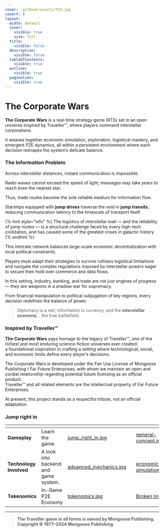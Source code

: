 ```yaml
---
cover: .gitbook/assets/TCW.jpg
coverY: 0
layout:
  width: default
  cover:
    visible: true
    size: full
  title:
    visible: false
  description:
    visible: false
  tableOfContents:
    visible: true
  outline:
    visible: true
  pagination:
    visible: true
---
```


# The Corporate Wars

**The Corporate Wars** is a real-time strategy game (RTS) set in an open universe inspired by Traveller™, where players command interstellar corporations.

It weaves together economic simulation, exploration, logistical mastery, and emergent P2E dynamics, all within a persistent environment where each decision reshapes the system’s delicate balance.

### The Information Problem

Across interstellar distances, instant communication is impossible.

Radio waves cannot exceed the speed of light; messages may take years to reach even the nearest star.

Thus, trade routes become the sole reliable medium for information flow.

Starships equipped with **jump drives** traverse the void in **jump transits**, reducing communication latency to the timescale of transport itself.

{% hint style="info" %}
The logistics of interstellar mail — and the reliability of jump routes — is a structural challenge faced by every high-tech civilization, and has caused some of the greatest crises in galactic history.
{% endhint %}

This intricate network balances large-scale economic decentralization with local political constraints.

Players must adapt their strategies to survive ruthless logistical limitations and navigate the complex regulations imposed by interstellar powers eager to secure their hold over commerce and data flows.

In this setting, industry, banking, and trade are not just engines of progress — they are weapons in a shadow war for supremacy.

From financial manipulation to political subjugation of key regions, every decision redefines the balance of power.

> Diplomacy is a veil, information is currency, and the **interstellar economy**... the true battlefield.

### Inspired by Traveller™

**The Corporate Wars** pays homage to the legacy of Traveller™, one of the richest and most enduring science-fiction universes ever created:\
a foundational inspiration in crafting a setting where technological, social, and economic limits define every player’s decisions.

The Corporate Wars is developed under the Fair Use License of Mongoose Publishing / Far Future Enterprises, with whom we maintain an open and cordial relationship regarding potential future licensing as an official product.\
Traveller™ and all related elements are the intellectual property of Far Future Enterprises.

At present, this project stands as a respectful tribute, not an official adaptation.

### Jump right in

<table data-view="cards"><thead><tr><th></th><th></th><th data-hidden data-card-cover data-type="files"></th><th data-hidden></th><th data-hidden data-card-target data-type="content-ref"></th></tr></thead><tbody><tr><td><strong>Gameplay</strong></td><td>Learn the game.</td><td><a href=".gitbook/assets/jump_right_in.jpg">jump_right_in.jpg</a></td><td></td><td><a href="gameplay/general-concept.md">general-concept.md</a></td></tr><tr><td><strong>Technology Involved</strong></td><td>A look into backend and game system.</td><td><a href=".gitbook/assets/advanced_mechanics.jpg">advanced_mechanics.jpg</a></td><td></td><td><a href="tokenomics/economic-simulation/">economic-simulation</a></td></tr><tr><td><strong>Tokenomics</strong></td><td>In-Game P2E Economy</td><td><a href=".gitbook/assets/tokenomics.jpg">tokenomics.jpg</a></td><td></td><td><a href="broken-reference">Broken link</a></td></tr></tbody></table>

***

> **The Traveller game in all forms is owned by Mongoose Publishing. Copyright © 1977–2024 Mongoose Publishing.**
